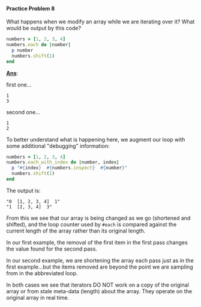 #### Practice Problem 8

What happens when we modify an array while we are iterating over it? What would be output by this code?

```ruby
numbers = [1, 2, 3, 4]
numbers.each do |number|
  p number
  numbers.shift(1)
end
```

<ins>**Ans**</ins>:

first one...

```none
1
3
```

second one...

```none
1
2
```

To better understand what is happening here, we augment our loop with some additional "debugging" information:

```ruby
numbers = [1, 2, 3, 4]
numbers.each_with_index do |number, index|
  p "#{index}  #{numbers.inspect}  #{number}"
  numbers.shift(1)
end
```

The output is:

```none
"0  [1, 2, 3, 4]  1"
"1  [2, 3, 4]  3"
```

From this we see that our array is being changed as we go (shortened and shifted), and the loop counter used by `#each` is compared against the current length of the array rather than its original length.

In our first example, the removal of the first item in the first pass changes the value found for the second pass.

In our second example, we are shortening the array each pass just as  in the first example...but the items removed are beyond the point we are sampling from in the abbreviated loop.

In both cases we see that iterators DO NOT work on a copy of the  original array or from stale meta-data (length) about the array. They  operate on the original array in real time.